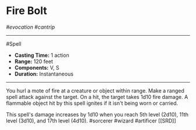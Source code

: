 # Fire Bolt
*#evocation #cantrip*
___ 
#Spell
- **Casting Time:** 1 action
- **Range:** 120 feet
- **Components:** V, S
- **Duration:** Instantaneous
---
You hurl a mote of fire at a creature or object within range. Make a ranged spell attack against the target. On a hit, the target takes 1d10 fire damage. A flammable object hit by this spell ignites if it isn't being worn or carried.

This spell's damage increases by 1d10 when you reach 5th level (2d10), 11th level (3d10), and 17th level (4d10).
#sorcerer
#wizard
#artificer
[[SRD]]